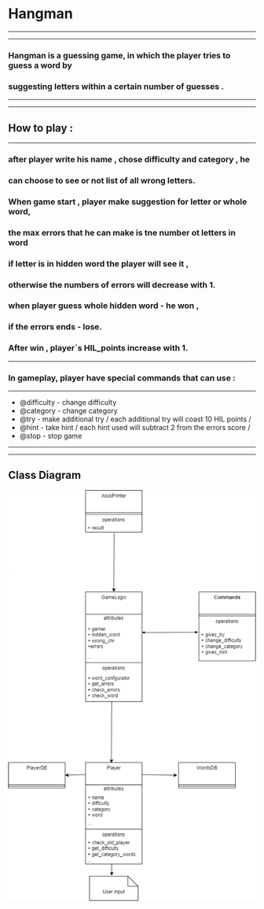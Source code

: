 # Hangman
***
***
### Hangman is a guessing game, in which the player tries to guess a word by
### suggesting letters within a certain number of guesses .
***
***
## How to play :
***
### after player write his name , chose difficulty and category , he
### can choose to see or not list of all wrong letters.
### When game start , player make suggestion for letter or whole word,
### the max errors that he can make is tne number ot letters in word
### if letter is in hidden word the player will see it ,
### otherwise the numbers of errors will decrease with 1.
### when player guess whole hidden word  - he won ,
### if the errors ends  -  lose.
### After win , player`s HIL_points increase with 1.
***
### In gameplay, player have special commands that can use :
***
* @difficulty - change difficulty 
* @category - change category
* @try -  make additional try / each additional try will coast 10 HIL points /
* @hint - take hint / each hint used will subtract 2 from the errors score /
* @stop - stop game
***
***
## Class Diagram
![](./image/hangman2V1.png)